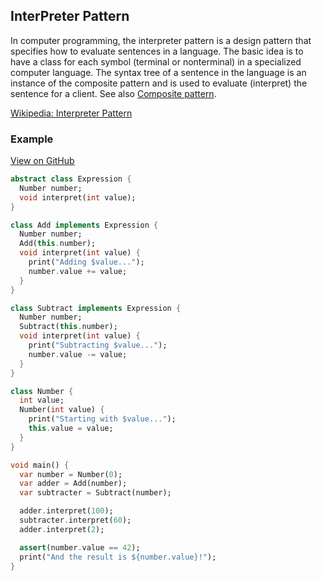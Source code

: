 ## InterPreter Pattern
In computer programming, the interpreter pattern is a design pattern that specifies how to evaluate sentences in a language. The basic idea is to have a class for each symbol (terminal or nonterminal) in a specialized computer language. The syntax tree of a sentence in the language is an instance of the composite pattern and is used to evaluate (interpret) the sentence for a client. See also [Composite pattern](https://scottt2.github.io/design-patterns-in-dart/composite/).

[Wikipedia: Interpreter Pattern](https://en.wikipedia.org/wiki/Interpreter_pattern)

### Example

[View on GitHub](https://github.com/scottt2/design-patterns-in-dart/tree/master/interpreter)

```dart
abstract class Expression {
  Number number;
  void interpret(int value);
}

class Add implements Expression {
  Number number;
  Add(this.number);
  void interpret(int value) {
    print("Adding $value...");
    number.value += value;
  }
}

class Subtract implements Expression {
  Number number;
  Subtract(this.number);
  void interpret(int value) {
    print("Subtracting $value...");
    number.value -= value;
  }
}

class Number {
  int value;
  Number(int value) {
    print("Starting with $value...");
    this.value = value;
  }
}

void main() {
  var number = Number(0);
  var adder = Add(number);
  var subtracter = Subtract(number);

  adder.interpret(100);
  subtracter.interpret(60);
  adder.interpret(2);

  assert(number.value == 42);
  print("And the result is ${number.value}!");
}
```
